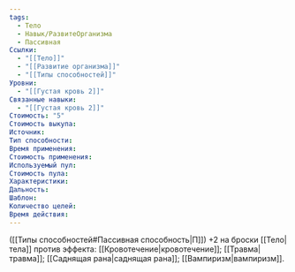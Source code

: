 ```yaml
---
tags:
  - Тело
  - Навык/РазвитеОрганизма
  - Пассивная
Ссылки:
  - "[[Тело]]"
  - "[[Развитие организма]]"
  - "[[Типы способностей]]"
Уровни:
  - "[[Густая кровь 2]]"
Связанные навыки:
  - "[[Густая кровь 2]]"
Стоимость: "5"
Стоимость выкупа:
Источник:
Тип способности:
Время применения:
Стоимость применения:
Используемый пул:
Стоимость пула:
Характеристики:
Дальность:
Шаблон:
Количество целей:
Время действия:
---
```

([[Типы способностей#Пассивная способность|П]]) +2 на броски [[Тело|тела]]  против эффекта: [[Кровотечение|кровотечение]]; [[Травма|травма]]; [[Саднящая рана|саднящая рана]]; [[Вампиризм|вампиризм]].